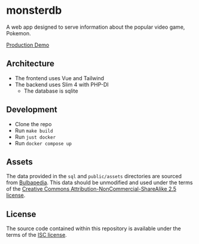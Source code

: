 # monsterdb

A web app designed to serve information about the popular video game, Pokemon.

[Production Demo](https://pkmn.gioarc.me)

## Architecture
-   The frontend uses Vue and Tailwind
-   The backend uses Slim 4 with PHP-DI
    -   The database is sqlite

## Development

- Clone the repo
- Run `make build`
- Run `just docker`
- Run `docker compose up`

## Assets
The data provided in the `sql` and `public/assets` directories are sourced from [Bulbapedia](https://bulbapedia.bulbagarden.net).
This data should be unmodified and used under the terms of the [Creative Commons Attribution-NonCommercial-ShareAlike 2.5 license](https://creativecommons.org/licenses/by-nc-sa/2.5/legalcode).

## License
The source code contained within this repository is available under the terms of the [ISC license](https://opensource.org/license/isc-license-txt/).
